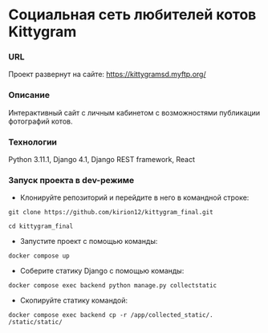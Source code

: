 # Социальная сеть любителей котов Kittygram
### URL
Проект развернут на сайте:
https://kittygramsd.myftp.org/
### Описание
Интерактивный сайт с личным кабинетом с возможностями публикации фотографий котов.
### Технологии
Python 3.11.1,
Django 4.1,
Django REST framework, 
React

### Запуск проекта в dev-режиме
- Клонируйте репозиторий и перейдите в него в командной строке:
```
git clone https://github.com/kirion12/kittygram_final.git
```
```
cd kittygram_final
```
- Запустите проект с помощью команды:
```
docker compose up
```
- Соберите статику Django с помощью команды:
```
docker compose exec backend python manage.py collectstatic
```
- Скопируйте статику командой:
```
docker compose exec backend cp -r /app/collected_static/. /static/static/
```